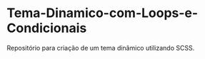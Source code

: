 # Tema-Dinamico-com-Loops-e-Condicionais
Repositório para criação de um tema dinâmico utilizando SCSS.

